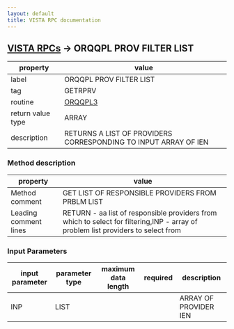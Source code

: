 ```yaml
---
layout: default
title: VISTA RPC documentation
---
```




## [VISTA RPCs](TableOfContent.md) &#8594; ORQQPL PROV FILTER LIST 

 property | value 
--- | --- 
 label | ORQQPL PROV FILTER LIST
 tag | GETRPRV
 routine | [ORQQPL3](http://code.osehra.org/dox/Routine_ORQQPL3_source.html)
 return value type | ARRAY
 description | RETURNS A LIST OF PROVIDERS CORRESPONDING TO INPUT ARRAY OF IEN


### Method description

 property | value 
--- | --- 
 Method comment | GET LIST OF RESPONSIBLE PROVIDERS FROM PRBLM LIST
 Leading comment lines | RETURN - aa list of responsible providers from which to select for filtering,INP - array of problem list providers to select from

### Input Parameters

| input parameter | parameter type | maximum data length | required | description | 
| --- | --- | --- | --- | --- | 
| INP | LIST |  |  | ARRAY OF PROVIDER IEN | 